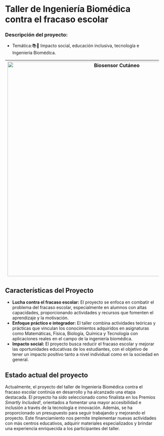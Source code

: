 # Taller de Ingeniería Biomédica contra el fracaso escolar

### **Descripción del proyecto:**
  - Temática:📚🧒 Impacto social, educación inclusiva, tecnología  e Ingeniería Biomédica.

| <img src="https://www.nascia.com/wp-content/uploads/2019/10/la-mente.jpg" alt="Biosensor Cutáneo" width="700" height="auto"> | Realización de un taller de Ingeniería Biomédica en el Centro IESO HaréVolar contra el fracaso escolar. Se realacionaron los conocimientos adquiridos por los alumnos en las asignaturas cursadas con los requeridos al aplicar la tecnología aplicada al ámbito médico. |
|---|---|

## Características del Proyecto

- **Lucha contra el fracaso escolar:** El proyecto se enfoca en combatir el problema del fracaso escolar, especialmente en alumnos con altas capacidades, proporcionando actividades y recursos que fomenten el aprendizaje y la motivación.
- **Enfoque práctico e integrador:** El taller combina actividades teóricas y prácticas que vinculan los conocimientos adquiridos en asignaturas como Matemáticas, Física, Biología, Química y Tecnología con aplicaciones reales en el campo de la ingeniería biomédica.
- **Impacto social:** El proyecto busca reducir el fracaso escolar y mejorar las oportunidades educativas de los estudiantes, con el objetivo de tener un impacto positivo tanto a nivel individual como en la sociedad en general.


## Estado actual del proyecto
Actualmente, el proyecto del taller de Ingeniería Biomédica contra el fracaso escolar continúa en desarrollo y ha alcanzado una etapa destacada. El proyecto ha sido seleccionado como finalista en los  Premios *Smartly Included!*, orientados a fomentar una mayor accesibilidad e inclusión a través de la tecnología e innovación. 
Además, se ha proporcionado un presupuesto para seguir trabajando y mejorando el proyecto. Este financiamiento nos permite implementar nuevas actividades con más centros educativos, adquirir materiales especializados y brindar una experiencia enriquecida a los participantes del taller.
